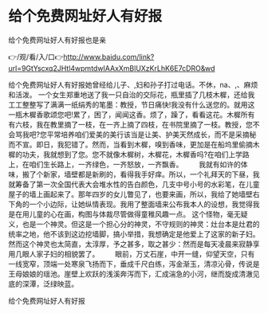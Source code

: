 # 给个免费网址好人有好报
给个免费网址好人有好报也是亲

👉/观/看/入/口👉http://www.baidu.com/link?url=9GtYscxq2JHtl4wpmtdwIAAxXmBlUXzKrLhK6E7cDRO&wd

给个免费网址好人有好报她曾经给儿子、,妇和孙子打过电话。不休，na、,、麻烦和活泼。
一个女生郑重地送了我一只自治的交际花，瓶里插了几枝木樨，还给我工工整整写了满满一纸绢秀的笔墨：教授，节日痛快!我没有什么送您的。就用这一瓶木樨香歌颂您吧!累了，困了，闻闻这香。烦了，躁了，看看这花。木樨所有有六枝，我在教里摘了一枝，在一齐上摘了四枝，在书院里摘了一枝。教授，您不会骂我吧?您平常培养咱们爱美的美行该当是让美、护美天然成长，而不是采摘秘而不宣。即日，我犯错了。然而，当看到木樨，嗅到香味，更加是在船坞里偷摘木樨的功夫，我就想到了您。您不就像木樨树，木樨花，木樨香吗?在咱们上学路上，在咱们生长路上，一齐绿色，一齐怒放，一齐飘香。
　　我就有如许的体味，搬了个新家，墙壁都是新刷的，看得我手好痒。所以，一个礼拜天的下昼，我就筹备了第一次全国代表大会堆水性的告白颜色，几支中号小号的水彩笔，在儿童屋子的墙上画起来了。那年四岁的女儿瞥见了，也要来画，所以，我给了她墙壁右下角的一个小边际，让她纵情表现。我用了整面墙来公布我本人的设想，我觉得我是在用儿童的心在画，构图与体裁尽管做得童稚风趣一点。
这个怪物，毫无疑义，也是一个神灵。但这是一个担心分的神灵，不守规则的神灵：灶台本是灶君的统率之地，他不该到这边挖墙脚，搞小举措，我想确定是他爱上了这家的新子妇。然而这个神灵也太简直，太淳厚，予之甚多，取之甚少：然而是每天凌晨来寂静享用几眼人家子妇的相貌罢了。
　　眼前，万丈石崖，中开一缝，仰望天空，只有一线宽窄，顶端一处寒泉飞扬而下，垂成千尺白练，泻金渐玉，清凉沁骨，传说是王母娘娘的瑶池。崖壁上欢跃的浅溪奔泻而下，汇成湍急的小河，继而旋成清澈见底的深潭，泛绿映蓝。

给个免费网址好人有好报
